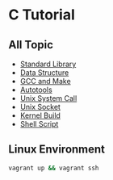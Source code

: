 # C Tutorial

## All Topic

- [Standard Library](https://github.com/YogaPan/c-tutorial/tree/master/standard-library)
- [Data Structure](https://github.com/YogaPan/c-tutorial/tree/master/data-structure)
- [GCC and Make](https://github.com/YogaPan/c-tutorial/tree/master/gcc-and-make)
- [Autotools](https://github.com/YogaPan/c-tutorial/tree/master/autotools)
- [Unix System Call](https://github.com/YogaPan/c-tutorial/tree/master/system-call)
- [Unix Socket](https://github.com/YogaPan/c-tutorial/tree/master/socket)
- [Kernel Build](https://github.com/YogaPan/c-tutorial/tree/master/kernel-build)
- [Shell Script](https://github.com/YogaPan/c-tutorial/tree/master/shell-script)

## Linux Environment

```sh
vagrant up && vagrant ssh
```
